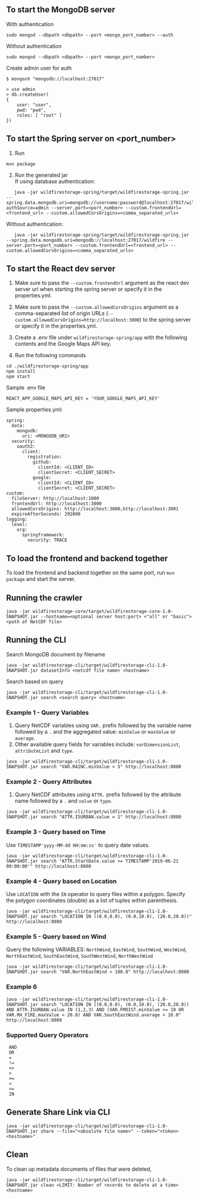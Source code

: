 ## To start the MongoDB server
With authentication
```
sudo mongod --dbpath <dbpath> --port <mongo_port_number> --auth
```
Without authentication
```
sudo mongod --dbpath <dbpath> --port <mongo_port_number>
```
Create admin user for auth
```
$ mongosh "mongodb://localhost:27017"

> use admin
> db.createUser(
{
    user: "user",
    pwd: "pwd",
    roles: [ "root" ]
})
```

## To start the Spring server on <port_number>
1. Run
```
mvn package
```
2. Run the generated jar \
   If using database authentication:
```
   java -jar wildfirestorage-spring/target/wildfirestorage-spring.jar --spring.data.mongodb.uri=mongodb://username:password@localhost:27017/wildfire?authSource=admin --server.port=<port_number> --custom.frontendUrl=<frontend_url> --custom.allowedCorsOrigins=<comma_separated_urls>
```
Without authentication:
```
   java -jar wildfirestorage-spring/target/wildfirestorage-spring.jar --spring.data.mongodb.uri=mongodb://localhost:27017/wildfire --server.port=<port_number> --custom.frontendUrl=<frontend_url> --custom.allowedCorsOrigins=<comma_separated_urls>
```

## To start the React dev server
1. Make sure to pass the `--custom.frontendUrl` argument as the react dev server url when starting the spring server or specify it in the properties.yml.
2. Make sure to pass the `--custom.allowedCorsOrigins` argument as a comma-separated list of origin URLs (`--custom.allowedCorsOrigins=http://localhost:3000`) to the spring server or specify it in the properties.yml.
3. Create a .env file under `wildfirestorage-spring/app` with the following contents and the Google Maps API key.

4. Run the following commands
```
cd ./wildfirestorage-spring/app
npm install
npm start
```


Sample .env file
```
REACT_APP_GOOGLE_MAPS_API_KEY = 'YOUR_GOOGLE_MAPS_API_KEY'
```

Sample properties.yml:
```
spring:
  data:
    mongodb:
      uri: <MONGODB_URI>
  security:
    oauth2:
      client:
        registration:
          github:
            clientId: <CLIENT_ID>
            clientSecret: <CLIENT_SECRET>
          google:
            clientId: <CLIENT_ID>
            clientSecret: <CLIENT_SECRET>
custom:
  fileServer: http://localhost:1000
  frontendUrl: http://localhost:3000
  allowedCorsOrigins: http://localhost:3000,http://localhost:3001
  expireAfterSeconds: 292000
logging:
  level:
    org:
      springframework:
        security: TRACE
```

## To load the frontend and backend together
To load the frontend and backend together on the same port, run `mvn package` and start the server. 

## Running the crawler
```
java -jar wildfirestorage-core/target/wildfirestorage-core-1.0-SNAPSHOT.jar --hostname=<optional server host:port> <"all" or "basic"> <path of NetCDF file>
```

## Running the CLI
Search MongoDB document by filename
```
java -jar wildfirestorage-cli/target/wildfirestorage-cli-1.0-SNAPSHOT.jar datasetInfo <netcdf file name> <hostname>
```
Search based on query
```
java -jar wildfirestorage-cli/target/wildfirestorage-cli-1.0-SNAPSHOT.jar search <search query> <hostname>
```

### Example 1 - Query Variables
1. Query NetCDF variables using `VAR.` prefix followed by the variable name followed by a `.` and the aggregated value: `minValue` or `maxValue` or `average`.
2. Other available query fields for variables include: `varDimensionList`, `attributeList` and `type`.
```
java -jar wildfirestorage-cli/target/wildfirestorage-cli-1.0-SNAPSHOT.jar search "VAR.RAINC.minValue < 5" http://localhost:8080
```

### Example 2 - Query Attributes
1. Query NetCDF attributes using `ATTR.` prefix followed by the attribute name followed by a `.` and `value` or `type`.
```
java -jar wildfirestorage-cli/target/wildfirestorage-cli-1.0-SNAPSHOT.jar search "ATTR.ISURBAN.value = 1" http://localhost:8080
```

### Example 3 - Query based on Time
Use `TIMESTAMP'yyyy-MM-dd HH:mm:ss'` to query date values.
```
java -jar wildfirestorage-cli/target/wildfirestorage-cli-1.0-SNAPSHOT.jar search "ATTR.StartDate.value >= TIMESTAMP'2019-06-21 00:00:00'" http://localhost:8080
```

### Example 4 - Query based on Location
Use `LOCATION` with the `IN` operator to query files within a polygon. Specify the polygon coordinates (double) as a list of tuples within parenthesis.
```
java -jar wildfirestorage-cli/target/wildfirestorage-cli-1.0-SNAPSHOT.jar search "LOCATION IN ((0.0,0.0), (0.0,10.0), (20.0,20.0))" http://localhost:8080
```

### Example 5 - Query based on Wind
Query the following VARIABLES: `NorthWind`, `EastWind`, `SouthWind`, `WestWind`, `NorthEastWind`, `SouthEastWind`, `SouthWestWind`, `NorthWestWind`
```
java -jar wildfirestorage-cli/target/wildfirestorage-cli-1.0-SNAPSHOT.jar search "VAR.NorthEastWind > 100.0" http://localhost:8080
```

### Example 6
```
java -jar wildfirestorage-cli/target/wildfirestorage-cli-1.0-SNAPSHOT.jar search "LOCATION IN ((0.0,0.0), (0.0,10.0), (20.0,20.0)) AND ATTR.ISURBAN.value IN (1,2,3) AND (VAR.FMOIST.minValue >= 10 OR VAR.RH_FIRE.maxValue < 20.0) AND VAR.SouthEastWind.average > 10.0" http://localhost:8080
```

### Supported Query Operators
```
 AND
 OR
 =
 !=
 <>
 >
 >=
 <
 <=
 IN
```

## Generate Share Link via CLI
```
java -jar wildfirestorage-cli/target/wildfirestorage-cli-1.0-SNAPSHOT.jar share --file="<absolute file name>" --token="<token> <hostname>"
```

## Clean
To clean up metadata documents of files that were deleted,
```
java -jar wildfirestorage-cli/target/wildfirestorage-cli-1.0-SNAPSHOT.jar clean <LIMIT: Number of records to delete at a time> <hostname>
```
